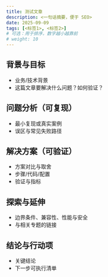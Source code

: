 ```yaml
---
title: 测试文章
description: <一句话摘要，便于 SEO>
date: 2025-09-09
tags: [<标签1>, <标签2>]
# 可选：用于排序，数字越小越靠前
# weight: 10
---
```


## 背景与目标

- 业务/技术背景
- 这篇文章要解决什么问题？如何验证？

## 问题分析（可复现）

- 最小复现或真实案例
- 误区与常见失败路径

## 解决方案（可验证）

- 方案对比与取舍
- 步骤/代码/配置
- 验证与指标

## 探索与延伸

- 边界条件、兼容性、性能与安全
- 与相关专题的链接

## 结论与行动项

- 关键结论
- 下一步可执行清单
